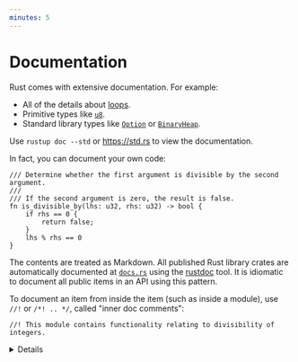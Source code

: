 ```yaml
---
minutes: 5
---
```


# Documentation

Rust comes with extensive documentation. For example:

- All of the details about
  [loops](https://doc.rust-lang.org/stable/reference/expressions/loop-expr.html).
- Primitive types like
  [`u8`](https://doc.rust-lang.org/stable/std/primitive.u8.html).
- Standard library types like
  [`Option`](https://doc.rust-lang.org/stable/std/option/enum.Option.html) or
  [`BinaryHeap`](https://doc.rust-lang.org/stable/std/collections/struct.BinaryHeap.html).

Use `rustup doc --std` or <https://std.rs> to view the documentation.

In fact, you can document your own code:

```rust,editable
/// Determine whether the first argument is divisible by the second argument.
///
/// If the second argument is zero, the result is false.
fn is_divisible_by(lhs: u32, rhs: u32) -> bool {
    if rhs == 0 {
        return false;
    }
    lhs % rhs == 0
}
```

The contents are treated as Markdown. All published Rust library crates are
automatically documented at [`docs.rs`](https://docs.rs) using the
[rustdoc](https://doc.rust-lang.org/rustdoc/what-is-rustdoc.html) tool. It is
idiomatic to document all public items in an API using this pattern.

To document an item from inside the item (such as inside a module), use `//!` or
`/*! .. */`, called "inner doc comments":

```rust,editable
//! This module contains functionality relating to divisibility of integers.
```

<details>

- Show students the generated docs for the `rand` crate at
  <https://docs.rs/rand>.

</details>
